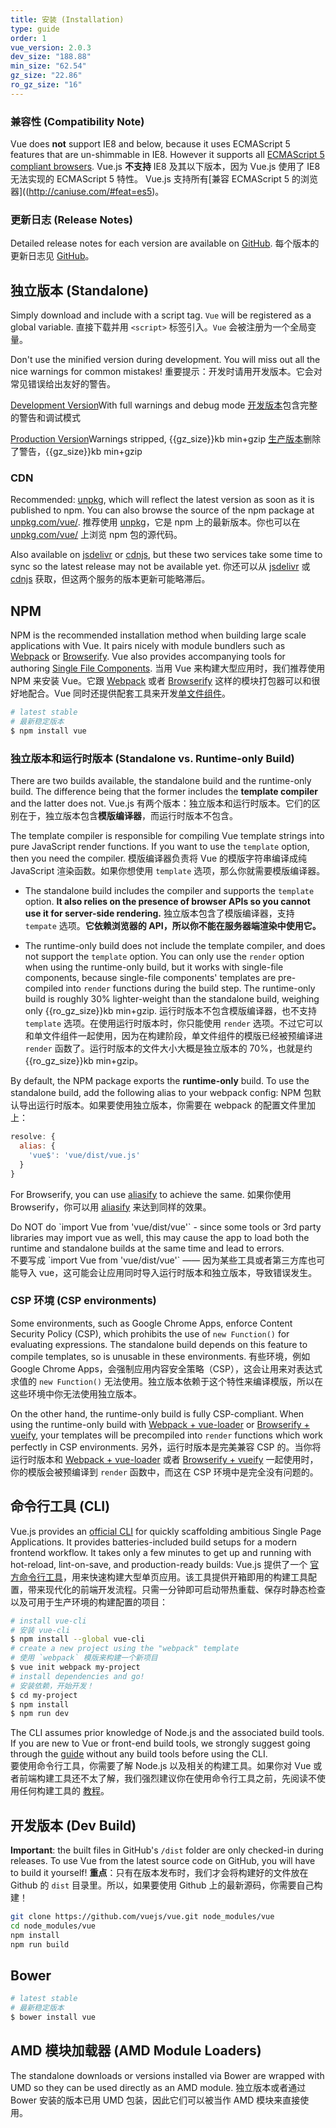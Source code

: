 ```yaml
---
title: 安装 (Installation)
type: guide
order: 1
vue_version: 2.0.3
dev_size: "188.88"
min_size: "62.54"
gz_size: "22.86"
ro_gz_size: "16"
---
```


### 兼容性 (Compatibility Note)

Vue does **not** support IE8 and below, because it uses ECMAScript 5 features that are un-shimmable in IE8. However it supports all [ECMAScript 5 compliant browsers](http://caniuse.com/#feat=es5).
Vue.js **不支持** IE8 及其以下版本，因为 Vue.js 使用了 IE8 无法实现的 ECMAScript 5 特性。 Vue.js 支持所有[兼容 ECMAScript 5 的浏览器]((http://caniuse.com/#feat=es5)。

### 更新日志 (Release Notes)

Detailed release notes for each version are available on [GitHub](https://github.com/vuejs/vue/releases).
每个版本的更新日志见 [GitHub](https://github.com/vuejs/vue/releases)。

## 独立版本 (Standalone)

Simply download and include with a script tag. `Vue` will be registered as a global variable.
直接下载并用 `<script>` 标签引入。`Vue` 会被注册为一个全局变量。

<p class="tip">Don't use the minified version during development. You will miss out all the nice warnings for common mistakes!
重要提示：开发时请用开发版本。它会对常见错误给出友好的警告。</p>

<div id="downloads">
<a class="button" href="/js/vue.js" download>Development Version</a><span class="light info">With full warnings and debug mode</span>
<a class="button" href="/js/vue.js" download>开发版本</a><span class="light info">包含完整的警告和调试模式</span>

<a class="button" href="/js/vue.min.js" download>Production Version</a><span class="light info">Warnings stripped, {{gz_size}}kb min+gzip</span>
<a class="button" href="/js/vue.min.js" download>生产版本</a><span class="light info">删除了警告，{{gz_size}}kb min+gzip</span>
</div>

### CDN

Recommended: [unpkg](https://unpkg.com/vue/dist/vue.js), which will reflect the latest version as soon as it is published to npm. You can also browse the source of the npm package at [unpkg.com/vue/](https://unpkg.com/vue/).
推荐使用 [unpkg](https://unpkg.com/vue/dist/vue.min.js)，它是 npm 上的最新版本。你也可以在 [unpkg.com/vue/](https://unpkg.com/vue/) 上浏览 npm 包的源代码。

Also available on [jsdelivr](//cdn.jsdelivr.net/vue/{{vue_version}}/vue.js) or [cdnjs](//cdnjs.cloudflare.com/ajax/libs/vue/{{vue_version}}/vue.js), but these two services take some time to sync so the latest release may not be available yet.
你还可以从 [jsdelivr](//cdn.jsdelivr.net/vue/{{vue_version}}/vue.min.js) 或 [cdnjs](//cdnjs.cloudflare.com/ajax/libs/vue/{{vue_version}}/vue.min.js) 获取，但这两个服务的版本更新可能略滞后。

## NPM

NPM is the recommended installation method when building large scale applications with Vue. It pairs nicely with module bundlers such as [Webpack](http://webpack.github.io/) or [Browserify](http://browserify.org/). Vue also provides accompanying tools for authoring [Single File Components](single-file-components.html).
当用 Vue 来构建大型应用时，我们推荐使用 NPM 来安装 Vue。它跟 [Webpack](http://webpack.github.io/) 或者 [Browserify](http://browserify.org/) 这样的模块打包器可以和很好地配合。Vue 同时还提供配套工具来开发[单文件组件](single-file-components.html)。

``` bash
# latest stable
# 最新稳定版本
$ npm install vue
```

### 独立版本和运行时版本 (Standalone vs. Runtime-only Build)

There are two builds available, the standalone build and the runtime-only build. The difference being that the former includes the **template compiler** and the latter does not.
Vue.js 有两个版本：独立版本和运行时版本。它们的区别在于，独立版本包含**模版编译器**，而运行时版本不包含。

The template compiler is responsible for compiling Vue template strings into pure JavaScript render functions. If you want to use the `template` option, then you need the compiler.
模版编译器负责将 Vue 的模版字符串编译成纯 JavaScript 渲染函数。如果你想使用 `template` 选项，那么你就需要模版编译器。

- The standalone build includes the compiler and supports the `template` option. **It also relies on the presence of browser APIs so you cannot use it for server-side rendering.**
独立版本包含了模版编译器，支持 `tempate` 选项。**它依赖浏览器的 API，所以你不能在服务器端渲染中使用它。**

- The runtime-only build does not include the template compiler, and does not support the `template` option. You can only use the `render` option when using the runtime-only build, but it works with single-file components, because single-file components' templates are pre-compiled into `render` functions during the build step. The runtime-only build is roughly 30% lighter-weight than the standalone build, weighing only {{ro_gz_size}}kb min+gzip.
运行时版本不包含模版编译器，也不支持 `template` 选项。在使用运行时版本时，你只能使用 `render` 选项。不过它可以和单文件组件一起使用，因为在构建阶段，单文件组件的模版已经被预编译进 `render` 函数了。运行时版本的文件大小大概是独立版本的 70%，也就是约 {{ro_gz_size}}kb min+gzip。

By default, the NPM package exports the **runtime-only** build. To use the standalone build, add the following alias to your webpack config:
NPM  包默认导出运行时版本。如果要使用独立版本，你需要在 webpack 的配置文件里加上：

``` js
resolve: {
  alias: {
    'vue$': 'vue/dist/vue.js'
  }
}
```

For Browserify, you can use [aliasify](https://github.com/benbria/aliasify) to achieve the same.
如果你使用 Browserify，你可以用 [aliasify](https://github.com/benbria/aliasify) 来达到同样的效果。

<p class="tip">Do NOT do `import Vue from 'vue/dist/vue'` - since some tools or 3rd party libraries may import vue as well, this may cause the app to load both the runtime and standalone builds at the same time and lead to errors.<br>不要写成 `import Vue from 'vue/dist/vue'` —— 因为某些工具或者第三方库也可能导入 vue，这可能会让应用同时导入运行时版本和独立版本，导致错误发生。</p>

### CSP 环境 (CSP environments)

Some environments, such as Google Chrome Apps, enforce Content Security Policy (CSP), which prohibits the use of `new Function()` for evaluating expressions. The standalone build depends on this feature to compile templates, so is unusable in these environments.
有些环境，例如 Google Chrome Apps，会强制应用内容安全策略（CSP），这会让用来对表达式求值的 `new Function()` 无法使用。独立版本依赖于这个特性来编译模版，所以在这些环境中你无法使用独立版本。

On the other hand, the runtime-only build is fully CSP-compliant. When using the runtime-only build with [Webpack + vue-loader](https://github.com/vuejs-templates/webpack-simple) or [Browserify + vueify](https://github.com/vuejs-templates/browserify-simple), your templates will be precompiled into `render` functions which work perfectly in CSP environments.
另外，运行时版本是完美兼容 CSP 的。当你将运行时版本和 [Webpack + vue-loader](https://github.com/vuejs-templates/webpack-simple-2.0) 或者 [Browserify + vueify](https://github.com/vuejs-templates/browserify-simple-2.0) 一起使用时，你的模版会被预编译到 `render` 函数中，而这在 CSP 环境中是完全没有问题的。

## 命令行工具 (CLI)

Vue.js provides an [official CLI](https://github.com/vuejs/vue-cli) for quickly scaffolding ambitious Single Page Applications. It provides batteries-included build setups for a modern frontend workflow. It takes only a few minutes to get up and running with hot-reload, lint-on-save, and production-ready builds:
Vue.js 提供了一个 [官方命令行工具](https://github.com/vuejs/vue-cli)，用来快速构建大型单页应用。该工具提供开箱即用的构建工具配置，带来现代化的前端开发流程。只需一分钟即可启动带热重载、保存时静态检查以及可用于生产环境的构建配置的项目：

``` bash
# install vue-cli
# 安装 vue-cli
$ npm install --global vue-cli
# create a new project using the "webpack" template
# 使用 `webpack` 模版来构建一个新项目
$ vue init webpack my-project
# install dependencies and go!
# 安装依赖，开始开发！
$ cd my-project
$ npm install
$ npm run dev
```

<p class="tip">The CLI assumes prior knowledge of Node.js and the associated build tools. If you are new to Vue or front-end build tools, we strongly suggest going through the <a href="/guide">guide</a> without any build tools before using the CLI.<br>要使用命令行工具，你需要了解 Node.js 以及相关的构建工具。如果你对 Vue 或者前端构建工具还不太了解，我们强烈建议你在使用命令行工具之前，先阅读不使用任何构建工具的 <a href="/guide">教程</a>。</p>

## 开发版本 (Dev Build)

**Important**: the built files in GitHub's `/dist` folder are only checked-in during releases. To use Vue from the latest source code on GitHub, you will have to build it yourself!
**重点**：只有在版本发布时，我们才会将构建好的文件放在 Github 的 `dist` 目录里。所以，如果要使用 Github 上的最新源码，你需要自己构建！

``` bash
git clone https://github.com/vuejs/vue.git node_modules/vue
cd node_modules/vue
npm install
npm run build
```

## Bower

``` bash
# latest stable
# 最新稳定版本
$ bower install vue
```

## AMD 模块加载器 (AMD Module Loaders)

The standalone downloads or versions installed via Bower are wrapped with UMD so they can be used directly as an AMD module.
独立版本或者通过 Bower 安装的版本已用 UMD 包装，因此它们可以被当作 AMD 模块来直接使用。

